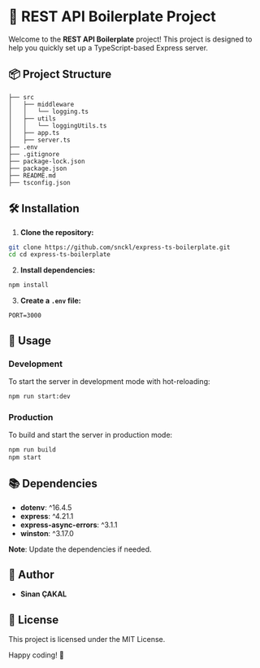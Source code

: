 # 🚀 REST API Boilerplate Project

Welcome to the **REST API Boilerplate** project! This project is designed to help you quickly set up a TypeScript-based Express server.

## 📦 Project Structure

```plaintext
├── src
│   ├── middleware
│   │   └── logging.ts
│   ├── utils
│   │   └── loggingUtils.ts
│   ├── app.ts
│   ├── server.ts
├── .env
├── .gitignore
├── package-lock.json
├── package.json
├── README.md
├── tsconfig.json
```

## 🛠️ Installation

1. **Clone the repository:**

```bash
git clone https://github.com/snckl/express-ts-boilerplate.git
cd cd express-ts-boilerplate
```

2. **Install dependencies:**

```bash
npm install
```

3. **Create a `.env` file:**

```plaintext
PORT=3000
```

## 🚀 Usage

### Development

To start the server in development mode with hot-reloading:

```bash
npm run start:dev
```

### Production

To build and start the server in production mode:

```bash
npm run build
npm start
```

## 📚 Dependencies

- **dotenv**: ^16.4.5
- **express**: ^4.21.1
- **express-async-errors**: ^3.1.1
- **winston**: ^3.17.0

**Note**: Update the dependencies if needed.

## 👤 Author

- **Sinan ÇAKAL**

## 📄 License

This project is licensed under the MIT License.

Happy coding! 🎉
